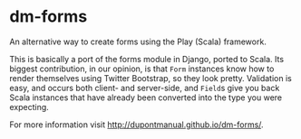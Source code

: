 dm-forms
========

An alternative way to create forms using the Play (Scala) framework.

This is basically a port of the forms module in Django, ported to Scala. Its biggest contribution,
in our opinion, is that `Form` instances know how to render themselves using Twitter Bootstrap, so
they look pretty. Validation is easy, and occurs both client- and server-side, and `Field`s give
you back Scala instances that have already been converted into the type you were expecting.

For more information visit http://dupontmanual.github.io/dm-forms/.

